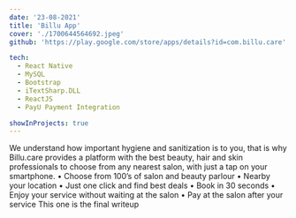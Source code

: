 ```yaml
---
date: '23-08-2021'
title: 'Billu App'
cover: './1700644564692.jpeg'
github: 'https://play.google.com/store/apps/details?id=com.billu.care'

tech:
  - React Native
  - MySQL
  - Bootstrap
  - iTextSharp.DLL
  - ReactJS
  - PayU Payment Integration

showInProjects: true
---
```


We understand how important hygiene and sanitization is to you, that is why Billu.care provides a platform with the best beauty, hair and skin professionals to choose from any nearest salon, with just a tap on your smartphone.
• Choose from 100’s of salon and beauty parlour
• Nearby your location
• Just one click and find best deals
• Book in 30 seconds
• Enjoy your service without waiting at the salon
• Pay at the salon after your service
This one is the final writeup
